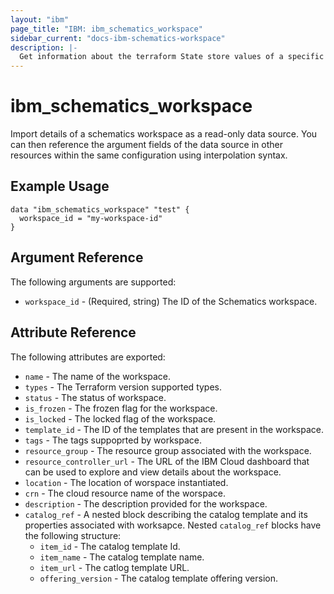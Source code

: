 ```yaml
---
layout: "ibm"
page_title: "IBM: ibm_schematics_workspace"
sidebar_current: "docs-ibm-schematics-workspace"
description: |-
  Get information about the terraform State store values of a specific template in a Schematics Workspace .
---
```


# ibm\_schematics_workspace


Import details of a schematics workspace as a read-only data source. You can then reference the argument fields of the data source in other resources within the same configuration using interpolation syntax.


## Example Usage

```hcl
data "ibm_schematics_workspace" "test" {
  workspace_id = "my-workspace-id"
}
```

## Argument Reference

The following arguments are supported:

* `workspace_id` - (Required, string) The ID of the Schematics workspace.

## Attribute Reference

The following attributes are exported:

* `name` - The name of the workspace.
* `types` - The Terraform version supported types.
* `status` - The status of workspace.
* `is_frozen` - The frozen flag for the workspace.
* `is_locked` -  The locked flag of the workspace.
* `template_id` - The ID of the templates that are present in the workspace.
* `tags` - The tags suppoprted by workspace.
* `resource_group` - The resource group associated with the workspace.
* `resource_controller_url` - The URL of the IBM Cloud dashboard that can be used to explore and view details about the workspace.
* `location` - The location of worspace instantiated.
* `crn` - The cloud resource name of the worspace.
* `description` - The description provided for the workspace.
* `catalog_ref` - A nested block describing the catalog template and its properties associated with worksapce. Nested `catalog_ref` blocks have the following structure:
  * `item_id` - The catalog template Id.
  * `item_name` - The catalog template name.
  * `item_url` - The catlog template URL.
  * `offering_version` - The catalog template offering version.


